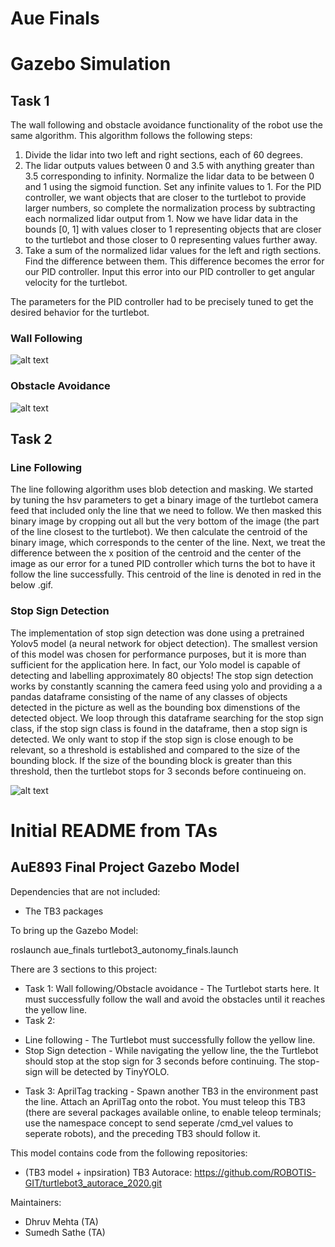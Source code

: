 # Aue Finals

# Gazebo Simulation

## Task 1

The wall following and obstacle avoidance functionality of the robot use the same algorithm. This algorithm follows the following steps:

1. Divide the lidar into two left and right sections, each of 60 degrees.
2. The lidar outputs values between 0 and 3.5 with anything greater than 3.5 corresponding to infinity. Normalize the lidar data to be between 0 and 1 using the sigmoid function. Set any infinite values to 1. For the PID controller, we want objects that are closer to the turtlebot to provide larger numbers, so complete the normalization process by subtracting each normalized lidar output from 1. Now we have lidar data in the bounds [0, 1] with values closer to 1 representing objects that are closer to the turtlebot and those closer to 0 representing values further away.
3. Take a sum of the normalized lidar values for the left and rigth sections. Find the difference between them. This difference becomes the error for our PID controller. Input this error into our PID controller to get angular velocity for the turtlebot.

The parameters for the PID controller had to be precisely tuned to get the desired behavior for the turtlebot.

### Wall Following

![alt text](https://github.com/gbbyrd/Aue823_Spring22_Team1/blob/master/catkin_ws/src/auefinals/src/videos/wall_following.gif)

### Obstacle Avoidance

![alt text](https://github.com/gbbyrd/Aue823_Spring22_Team1/blob/master/catkin_ws/src/auefinals/src/videos/obstacle_avoidance.gif)

## Task 2

### Line Following

The line following algorithm uses blob detection and masking. We started by tuning the hsv parameters to get a binary image of the turtlebot camera feed that included only the line that we need to follow. We then masked this binary image by cropping out all but the very bottom of the image (the part of the line closest to the turtlebot). We then calculate the centroid of the binary image, which corresponds to the center of the line. Next, we treat the difference between the x position of the centroid and the center of the image as our error for a tuned PID controller which turns the bot to have it follow the line successfully. This centroid of the line is denoted in red in the below .gif.

### Stop Sign Detection

The implementation of stop sign detection was done using a pretrained Yolov5 model (a neural network for object detection). The smallest version of this model was chosen for performance purposes, but it is more than sufficient for the application here. In fact, our Yolo model is capable of detecting and labelling approximately 80 objects! The stop sign detection works by constantly scanning the camera feed using yolo and providing a a pandas dataframe consisting of the name of any classes of objects detected in the picture as well as the bounding box dimenstions of the detected object. We loop through this dataframe searching for the stop sign class, if the stop sign class is found in the dataframe, then a stop sign is detected. We only want to stop if the stop sign is close enough to be relevant, so a threshold is established and compared to the size of the bounding block. If the size of the bounding block is greater than this threshold, then the turtlebot stops for 3 seconds before continueing on.

![alt text](https://github.com/gbbyrd/Aue823_Spring22_Team1/blob/master/catkin_ws/src/auefinals/src/videos/stop_sign_detection.gif)

# Initial README from TAs
## AuE893 Final Project Gazebo Model

Dependencies that are not included:

* The TB3 packages

To bring up the Gazebo Model:

roslaunch aue_finals turtlebot3_autonomy_finals.launch


There are 3 sections to this project:

* Task 1: Wall following/Obstacle avoidance - The Turtlebot starts here. It must successfully follow the wall and avoid the obstacles until it reaches the yellow line.
* Task 2:
- Line following - The Turtlebot must successfully follow the yellow line.
- Stop Sign detection - While navigating the yellow line, the the Turtlebot should stop at the stop sign for 3 seconds before continuing. The stop-sign will be detected by TinyYOLO.
* Task 3: AprilTag tracking - Spawn another TB3 in the environment past the line. Attach an AprilTag onto the robot. You must teleop this TB3 (there are several packages available online, to enable teleop terminals; use the namespace concept to send seperate /cmd_vel values to seperate robots), and the preceding TB3 should follow it.


This model contains code from the following repositories:

* (TB3 model + inpsiration) TB3 Autorace: https://github.com/ROBOTIS-GIT/turtlebot3_autorace_2020.git

Maintainers:

* Dhruv Mehta (TA)
* Sumedh Sathe (TA)
